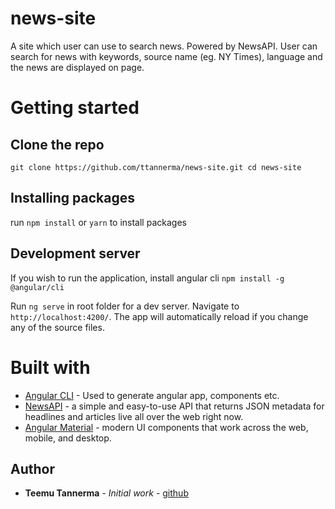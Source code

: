 # news-site

A site which user can use to search news. Powered by NewsAPI. User can search for news with keywords, source name (eg. NY Times), language and the news are displayed on page.

# Getting started

## Clone the repo 
`git clone https://github.com/ttannerma/news-site.git
cd news-site`

## Installing packages
run `npm install` or `yarn` to install packages

## Development server
If you wish to run the application, install angular cli `npm install -g @angular/cli`

Run `ng serve` in root folder for a dev server. Navigate to `http://localhost:4200/`. The app will automatically reload if you change any of the source files.

# Built with
* [Angular CLI](https://cli.angular.io/) - Used to generate angular app, components etc.
* [NewsAPI](https://newsapi.org/) - a simple and easy-to-use API that returns JSON metadata for headlines and articles live all over the web right now.
* [Angular Material](https://material.angular.io/) - modern UI components that work across the web, mobile, and desktop.

## Author
* **Teemu Tannerma** - *Initial work* - [github](https://github.com/ttannerma)
